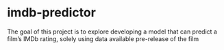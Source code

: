 # imdb-predictor
The goal of this project is to explore developing a model that can predict a film’s IMDb rating, solely using data available pre-release of the film
